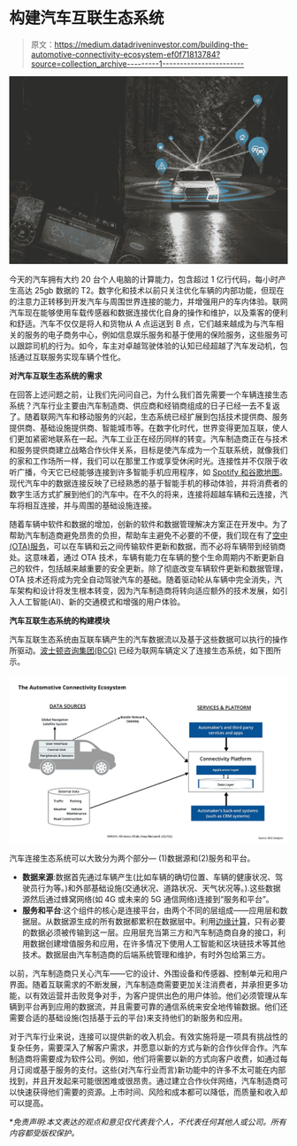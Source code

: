 # 构建汽车互联生态系统

> 原文：<https://medium.datadriveninvestor.com/building-the-automotive-connectivity-ecosystem-ef0f71813784?source=collection_archive---------1----------------------->

![](img/fa8780c9b614897c794b17c2611fc45a.png)

今天的汽车拥有大约 20 台个人电脑的计算能力，包含超过 1 亿行代码，每小时产生高达 25gb 数据的 T2。数字化和技术以前只关注优化车辆的内部功能，但现在的注意力正转移到开发汽车与周围世界连接的能力，并增强用户的车内体验。联网汽车现在能够使用车载传感器和数据连接优化自身的操作和维护，以及乘客的便利和舒适。汽车不仅仅是将人和货物从 A 点运送到 B 点，它们越来越成为与汽车相关的服务的电子商务中心，例如信息娱乐服务和基于使用的保险服务，这些服务可以跟踪司机的行为。如今，车主对卓越驾驶体验的认知已经超越了汽车发动机，包括通过互联服务实现车辆个性化。

**对汽车互联生态系统的需求**

在回答上述问题之前，让我们先问问自己，为什么我们首先需要一个车辆连接生态系统？汽车行业主要由汽车制造商、供应商和经销商组成的日子已经一去不复返了。随着联网汽车和移动服务的兴起，生态系统已经扩展到包括技术提供商、服务提供商、基础设施提供商、智能城市等。在数字化时代，世界变得更加互联，使人们更加紧密地联系在一起。汽车工业正在经历同样的转变。汽车制造商正在与技术和服务提供商建立战略合作伙伴关系，目标是使汽车成为一个互联系统，就像我们的家和工作场所一样，我们可以在那里工作或享受休闲时光。连接性并不仅限于收听广播，今天它已经能够连接到许多智能手机应用程序，如 [Spotify 和谷歌地图](https://www.lifewire.com/complete-guide-to-android-auto-4077121)。现代汽车中的数据连接反映了已经熟悉的基于智能手机的移动体验，并将消费者的数字生活方式扩展到他们的汽车中。在不久的将来，连接将超越车辆和云连接，汽车将相互连接，并与周围的基础设施连接。

随着车辆中软件和数据的增加，创新的软件和数据管理解决方案正在开发中。为了帮助汽车制造商避免昂贵的负担，帮助车主避免不必要的不便，我们现在有了[空中(OTA)服务](https://movimentogroup.com/products/)，可以在车辆和云之间传输软件更新和数据，而不必将车辆带到经销商处。这意味着，通过 OTA 技术，车辆有能力在车辆的整个生命周期内不断更新自己的软件，包括越来越重要的安全更新。除了彻底改变车辆软件更新和数据管理，OTA 技术还将成为完全自动驾驶汽车的基础。随着驱动轮从车辆中完全消失，汽车架构和设计将发生根本转变，因为汽车制造商将转向适应额外的技术发展，如引入人工智能(AI)、新的交通模式和增强的用户体验。

**汽车互联生态系统的构建模块**

汽车互联生态系统由互联车辆产生的汽车数据流以及基于这些数据可以执行的操作所驱动。[波士顿咨询集团(BCG)](https://www.bcg.com/publications/2017/connected-vehicles-road-revenue.aspx) 已经为联网车辆定义了连接生态系统，如下图所示。

![](img/d349a67f3ad34ba3d87f272038d5a960.png)

汽车连接生态系统可以大致分为两个部分— (1)数据源和(2)服务和平台。

*   **数据来源**:数据首先通过车辆产生(比如车辆的确切位置、车辆的健康状况、驾驶员行为等。)和外部基础设施(交通状况、道路状况、天气状况等。).这些数据源然后通过蜂窝网络(如 4G 或未来的 5G 通信网络)连接到“服务和平台”。
*   **服务和平台**:这个组件的核心是连接平台，由两个不同的层组成——应用层和数据层。从数据源生成的所有数据都累积在数据层中。利用[边缘计算](https://movimentogroup.com/blog/the-drive-towards-intelligent-edge-computing/)，只有必要的数据必须被传输到这一层。应用层充当第三方和汽车制造商自身的接口，利用数据创建增值服务和应用，在许多情况下使用人工智能和区块链技术等其他技术。数据层由汽车制造商的后端系统管理和维护，有时外包给第三方。

以前，汽车制造商只关心汽车——它的设计、外围设备和传感器、控制单元和用户界面。随着互联需求的不断发展，汽车制造商需要更加关注消费者，并承担更多功能，以有效运营并击败竞争对手，为客户提供出色的用户体验。他们必须管理从车辆到平台再到应用的数据流，并且需要可靠的通信系统来安全地传输数据。他们还需要合适的基础设施(包括基于云的平台)来支持他们的新服务和应用。

对于汽车行业来说，连接可以提供新的收入机会。有效实施将是一项具有挑战性的复杂任务，需要深入了解客户需求，并愿意以新的方式与新的合作伙伴合作。汽车制造商将需要成为软件公司。例如，他们将需要以新的方式向客户收费，如通过每月订阅或基于服务的支付。这些(对汽车行业而言)新功能中的许多不太可能在内部找到，并且开发起来可能很困难或很昂贵。通过建立合作伙伴网络，汽车制造商可以快速获得他们需要的资源。上市时间、风险和成本都可以降低，而质量和收入却可以提高。

**免责声明:本文表达的观点和意见仅代表我个人，不代表任何其他人或公司。所有内容都受版权保护。*